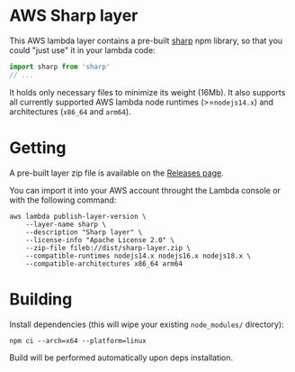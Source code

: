 # AWS Sharp layer
This AWS lambda layer contains a pre-built [sharp](https://www.npmjs.com/package/sharp) npm library, so that you could "just use" it in your lambda code:

```javascript
import sharp from 'sharp'
// ...
```

It holds only necessary files to minimize its weight (16Mb).
It also supports all currently supported AWS lambda node runtimes (>=`nodejs14.x`) and architectures (`x86_64` and `arm64`).

# Getting
A pre-built layer zip file is available on the [Releases page](../../releases).

You can import it into your AWS account throught the Lambda console or with the following command:
```shell
aws lambda publish-layer-version \
    --layer-name sharp \
    --description "Sharp layer" \
    --license-info "Apache License 2.0" \
    --zip-file fileb://dist/sharp-layer.zip \
    --compatible-runtimes nodejs14.x nodejs16.x nodejs18.x \
    --compatible-architectures x86_64 arm64
```

# Building
Install dependencies (this will wipe your existing `node_modules/` directory):
```shell
npm ci --arch=x64 --platform=linux
```

Build will be performed automatically upon deps installation.